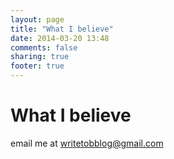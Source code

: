 ```yaml
---
layout: page
title: "What I believe"
date: 2014-03-20 13:48
comments: false
sharing: true
footer: true
---
```


# What I believe



email me at [writetobblog@gmail.com](mailto:writetobblog@gmail.com)
